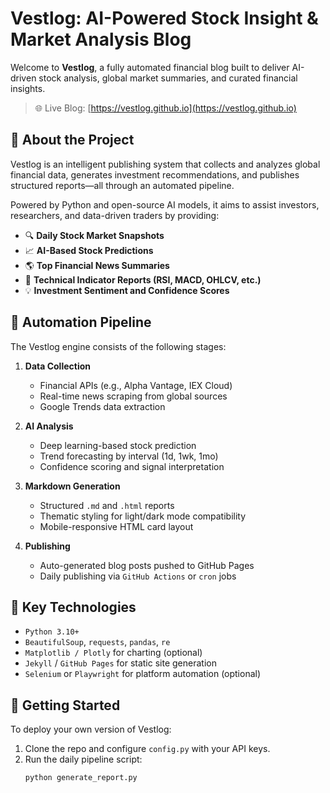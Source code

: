 # Vestlog: AI-Powered Stock Insight & Market Analysis Blog

Welcome to **Vestlog**, a fully automated financial blog built to deliver AI-driven stock analysis, global market summaries, and curated financial insights.

> 🌐 Live Blog: [https://vestlog.github.io](https://vestlog.github.io)

## 🧠 About the Project

Vestlog is an intelligent publishing system that collects and analyzes global financial data, generates investment recommendations, and publishes structured reports—all through an automated pipeline.

Powered by Python and open-source AI models, it aims to assist investors, researchers, and data-driven traders by providing:

- 🔍 **Daily Stock Market Snapshots**
- 📈 **AI-Based Stock Predictions**
- 🌎 **Top Financial News Summaries**
- 🧾 **Technical Indicator Reports (RSI, MACD, OHLCV, etc.)**
- 💡 **Investment Sentiment and Confidence Scores**

## 🔄 Automation Pipeline

The Vestlog engine consists of the following stages:

1. **Data Collection**
   - Financial APIs (e.g., Alpha Vantage, IEX Cloud)
   - Real-time news scraping from global sources
   - Google Trends data extraction

2. **AI Analysis**
   - Deep learning-based stock prediction
   - Trend forecasting by interval (1d, 1wk, 1mo)
   - Confidence scoring and signal interpretation

3. **Markdown Generation**
   - Structured `.md` and `.html` reports
   - Thematic styling for light/dark mode compatibility
   - Mobile-responsive HTML card layout

4. **Publishing**
   - Auto-generated blog posts pushed to GitHub Pages
   - Daily publishing via `GitHub Actions` or `cron` jobs

## 📌 Key Technologies

- `Python 3.10+`
- `BeautifulSoup`, `requests`, `pandas`, `re`
- `Matplotlib / Plotly` for charting (optional)
- `Jekyll` / `GitHub Pages` for static site generation
- `Selenium` or `Playwright` for platform automation (optional)

## 🚀 Getting Started

To deploy your own version of Vestlog:

1. Clone the repo and configure `config.py` with your API keys.
2. Run the daily pipeline script:
   ```bash
   python generate_report.py
